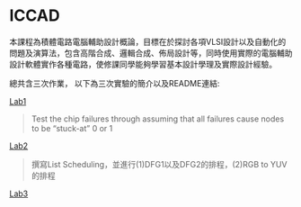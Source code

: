 # ICCAD
本課程為積體電路電腦輔助設計概論，目標在於探討各項VLSI設計以及自動化的問題及演算法，包含高階合成、邏輯合成、佈局設計等，同時使用實際的電腦輔助設計軟體實作各種電路，使修課同學能夠學習基本設計學理及實際設計經驗。

總共含三次作業， 以下為三次實驗的簡介以及README連結:

[Lab1](https://github.com/ChingJuYeh/ICCAD/blob/main/Lab1/README.md)
>Test the chip failures through assuming that all failures cause nodes to be “stuck-at” 0 or 1

[Lab2](https://github.com/ChingJuYeh/ICCAD/blob/main/Lab2/README.md)
>撰寫List Scheduling，並進行(1)DFG1以及DFG2的排程，(2)RGB to YUV的排程

[Lab3](https://github.com/ChingJuYeh/ICCAD/blob/main/Lab3/README.md)
